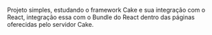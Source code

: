 Projeto simples, estudando o framework Cake e sua integração com o React, integração essa com o Bundle do React  dentro das páginas oferecidas pelo servidor Cake.
